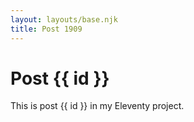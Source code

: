 ```yaml
---
layout: layouts/base.njk
title: Post 1909
---
```


# Post {{ id }}

This is post {{ id }} in my Eleventy project.
